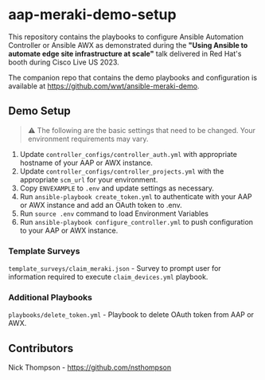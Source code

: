# aap-meraki-demo-setup

This repository contains the playbooks to configure Ansible Automation Controller or Ansible AWX as demonstrated during the **"Using Ansible to automate edge site infrastructure at scale"** talk delivered in Red Hat's booth during Cisco Live US 2023.

The companion repo that contains the demo playbooks and configuration is available at <https://github.com/wwt/ansible-meraki-demo>.

## Demo Setup

> :warning: The following are the basic settings that need to be changed.  Your environment requirements may vary.

1. Update `controller_configs/controller_auth.yml` with appropriate hostname of your AAP or AWX instance.
2. Update `controller_configs/controller_projects.yml` with the appropriate `scm_url` for your environment.
3. Copy `ENVEXAMPLE` to `.env` and update settings as necessary.
4. Run `ansible-playbook create_token.yml` to authenticate with your AAP or AWX instance and add an OAuth token to .env.
5. Run `source .env` command to load Environment Variables
6. Run `ansible-playbook configure_controller.yml` to push configuration to your AAP or AWX instance.

### Template Surveys

`template_surveys/claim_meraki.json` - Survey to prompt user for information required to execute `claim_devices.yml` playbook.

### Additional Playbooks

`playbooks/delete_token.yml` - Playbook to delete OAuth token from AAP or AWX.

## Contributors

Nick Thompson - <https://github.com/nsthompson>
